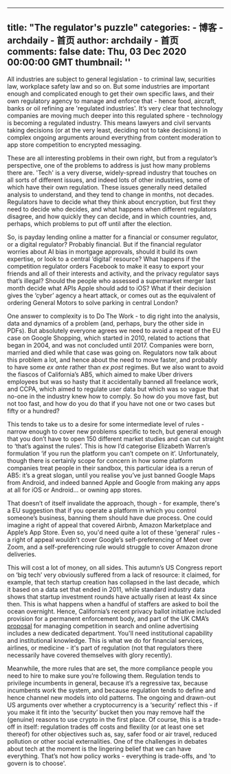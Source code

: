 
---
title: "The regulator's puzzle"
categories: 
    - 博客
    - archdaily - 首页
author: archdaily - 首页
comments: false
date: Thu, 03 Dec 2020 00:00:00 GMT
thumbnail: ''
---

<div>   
<div class="sqs-block html-block sqs-block-html" data-block-type="2" id="block-1939798fc5d80517567f"><div class="sqs-block-content"><p class style="white-space:pre-wrap;">All industries are subject to general legislation - to criminal law, securities law, workplace safety law and so on. But some industries are important enough and complicated enough to get their own specific laws, and their own regulatory agency to manage and enforce that - hence food, aircraft, banks or oil refining are 'regulated industries'. It’s very clear that technology companies are moving much deeper into this regulated sphere - technology is becoming a regulated industry. This means lawyers and civil servants taking decisions (or at the very least, deciding not to take decisions) in complex ongoing arguments around everything from content moderation to app store competition to encrypted messaging.</p><p class style="white-space:pre-wrap;">These are all interesting problems in their own right, but from a regulator’s perspective, one of the problems to address is just how many problems there are. 'Tech' is a very diverse, widely-spread industry that touches on all sorts of different issues, and indeed lots of other industries, some of which have their own regulation. These issues generally need detailed analysis to understand, and they tend to change in months, not decades. Regulators have to decide what they think about encryption, but first they need to decide who decides, and what happens when different regulators disagree, and how quickly they can decide, and in which countries, and, perhaps, which problems to put off until after the election.</p><p class style="white-space:pre-wrap;">So, is payday lending online a matter for a financial or consumer regulator, or a digital regulator? Probably financial. But if the financial regulator worries about AI bias in mortgage approvals, should it build its own expertise, or look to a central ‘digital’ resource? What happens if the competition regulator orders Facebook to make it easy to export your friends and all of their interests and activity, and the privacy regulator says that’s illegal? Should the people who assessed a supermarket merger last month decide what APIs Apple should add to iOS? What if their decision gives the ‘cyber’ agency a heart attack, or comes out as the equivalent of ordering General Motors to solve parking in central London?</p><p class style="white-space:pre-wrap;">One answer to complexity is to Do The Work - to dig right into the analysis, data and dynamics of a problem (and, perhaps, bury the other side in PDFs). But absolutely everyone agrees we need to avoid a repeat of the EU case on Google Shopping, which started in 2010, related to actions that began in 2004, and was not concluded until 2017. Companies were born, married and died while that case was going on. Regulators now talk about this problem a lot, and hence about the need to move faster, and probably to have some <em>ex ante</em> rather than <em>ex post </em>regimes. But we also want to avoid the fiascos of California’s AB5, which aimed to make Uber drivers employees but was so hasty that it accidentally banned all freelance work, and CCPA, which aimed to regulate user data but which was so vague that no-one in the industry knew how to comply. So how do you move fast, but not too fast, and how do you do that if you have not one or two cases but fifty or a hundred?</p><p class style="white-space:pre-wrap;">This tends to take us to a desire for some intermediate level of rules - narrow enough to cover new problems specific to tech, but general enough that you don’t have to open 150 different market studies and can cut straight to ‘that’s against the rules’. This is how I’d categorise Elizabeth Warren’s formulation ‘if you run the platform you can’t compete on it’. Unfortunately, though there is certainly scope for concern in how some platform companies treat people in their sandbox, this particular idea is a rerun of AB5: it’s a great slogan, until you realise you’ve just banned Google Maps from Android, and indeed banned Apple and Google from making any apps at all for iOS or Android… or owning app stores. </p><p class style="white-space:pre-wrap;">That doesn’t of itself invalidate the approach, though - for example, there's a EU suggestion that if you operate a platform in which you control someone’s business, banning them should have due process. One could imagine a right of appeal that covered Airbnb, Amazon Marketplace and Apple’s App Store. Even so, you'd need quite a lot of these 'general' rules - a right of appeal wouldn’t cover Google’s self-preferencing of Meet over Zoom, and a self-preferencing rule would struggle to cover Amazon drone deliveries.  </p><p class style="white-space:pre-wrap;">This will cost a lot of money, on all sides. This autumn’s US Congress report on ‘big tech’ very obviously suffered from a lack of resource: it claimed, for example, that tech startup creation has collapsed in the last decade, which it based on a data set that ended in 2011, while standard industry data shows that startup investment rounds have actually risen at least 4x since then. This is what happens when a handful of staffers are asked to boil the ocean overnight. Hence, California’s recent privacy ballot initiative included provision for a permanent enforcement body, and part of the UK CMA’s <a href="https://www.gov.uk/cma-cases/online-platforms-and-digital-advertising-market-study">proposal</a> for managing competition in search and online advertising includes a new dedicated department. You'll need institutional capability and institutional knowledge. This is what we do for financial services, airlines, or medicine - it's part of regulation (not that regulators there necessarily have covered themselves with glory recently).</p><p class style="white-space:pre-wrap;">Meanwhile, the more rules that are set, the more compliance people you need to hire to make sure you’re following them. Regulation tends to privilege incumbents in general, because it’s a regressive tax, because incumbents work the system, and because regulation tends to define and hence channel new models into old patterns. The ongoing and drawn-out US arguments over whether a cryptocurrency is a ‘security’ reflect this - if you make it fit into the ‘security’ bucket then you may remove half the (genuine) reasons to use crypto in the first place. Of course, this is a trade-off in itself: regulation trades off costs and flexility (or at least one set thereof) for other objectives such as, say, safer food or air travel, reduced pollution or other social externalities. One of the challenges in debates about tech at the moment is the lingering belief that we can have everything. That’s not how policy works - everything is trade-offs, and 'to govern is to choose'. </p></div></div>  
</div>
            